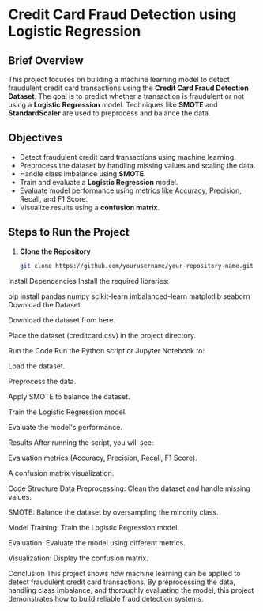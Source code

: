 # Credit Card Fraud Detection using Logistic Regression

## Brief Overview
This project focuses on building a machine learning model to detect fraudulent credit card transactions using the **Credit Card Fraud Detection Dataset**. The goal is to predict whether a transaction is fraudulent or not using a **Logistic Regression** model. Techniques like **SMOTE** and **StandardScaler** are used to preprocess and balance the data.

## Objectives
- Detect fraudulent credit card transactions using machine learning.
- Preprocess the dataset by handling missing values and scaling the data.
- Handle class imbalance using **SMOTE**.
- Train and evaluate a **Logistic Regression** model.
- Evaluate model performance using metrics like Accuracy, Precision, Recall, and F1 Score.
- Visualize results using a **confusion matrix**.

## Steps to Run the Project

1. **Clone the Repository**
   ```bash
   git clone https://github.com/yourusername/your-repository-name.git
Install Dependencies Install the required libraries:

pip install pandas numpy scikit-learn imbalanced-learn matplotlib seaborn
Download the Dataset

Download the dataset from here.

Place the dataset (creditcard.csv) in the project directory.

Run the Code Run the Python script or Jupyter Notebook to:

Load the dataset.

Preprocess the data.

Apply SMOTE to balance the dataset.

Train the Logistic Regression model.

Evaluate the model's performance.

Results After running the script, you will see:

Evaluation metrics (Accuracy, Precision, Recall, F1 Score).

A confusion matrix visualization.

Code Structure
Data Preprocessing: Clean the dataset and handle missing values.

SMOTE: Balance the dataset by oversampling the minority class.

Model Training: Train the Logistic Regression model.

Evaluation: Evaluate the model using different metrics.

Visualization: Display the confusion matrix.

Conclusion
This project shows how machine learning can be applied to detect fraudulent credit card transactions. By preprocessing the data, handling class imbalance, and thoroughly evaluating the model, this project demonstrates how to build reliable fraud detection systems.

